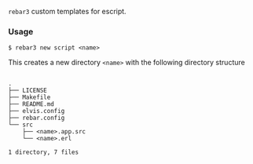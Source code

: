 `rebar3` custom templates for escript.

### Usage
```
$ rebar3 new script <name>
```

This creates a new directory `<name>` with the following directory structure
```

.
├── LICENSE
├── Makefile
├── README.md
├── elvis.config
├── rebar.config
└── src
    ├── <name>.app.src
    └── <name>.erl

1 directory, 7 files
```
